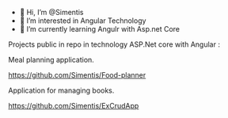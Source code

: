 - 👋 Hi, I’m @Simentis
- 👀 I’m interested in Angular Technology
- 🌱 I’m currently learning Angulr with Asp.net Core

Projects public in repo in technology ASP.Net core with Angular :

Meal planning application.


https://github.com/Simentis/Food-planner


Application for managing books.


https://github.com/Simentis/ExCrudApp
